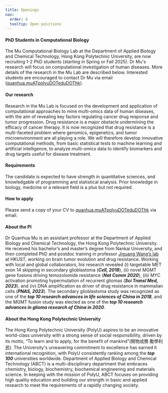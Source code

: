 ```yaml
---
title: Openings
nav:
  order: 6
  tooltip: Open positions
---
```


#### PhD Students in Computational Biology
The Mu Computational Biology Lab at the Department of Applied Biology and Chemical Technology, Hong Kong Polytechnic University, are now recruiting 1-2 PhD students (starting in Spring or Fall 2025). Dr Mu's research will focus on computational investigation of human diseases. More details of the research in the Mu Lab are described below. Interested students are encouraged to contact Dr Mu via email ([quanhua.muATpolyuDOTeduDOThk](mailto:quanhua.mu@polyu.edu.hk)).

#### Our research
Research in the Mu Lab is focused on the development and application of computational approaches to mine multi-omics data of human diseases, with the aim of revealing key factors regulating cancer drug response and tumor progression. Drug resistance is a major obstacle undermining the efficacy of cancer therapy. It is now recognized that drug resistance is a multi-faceted problem where genomics, epigenetics, and tumor microenvironment are all playing a role. We will therefore develop innovative computational methods, from basic statistical tests to machine learning and artificial intelligence, to analyze multi-omics data to identify biomarkers and drug targets useful for disease treatment.

#### Requirements
The candidate is expected to have strength in quantitative sciences, and knowledgable of programming and statistical analysis. Prior knowledge in biology, medicine or a relevant field is a plus but not required.

#### How to apply
Please send a copy of your CV to [quanhua.muATpolyuDOTeduDOThk](mailto:quanhua.mu@polyu.edu.hk) via email.

#### About the PI
Dr Quanhua Mu is an assistant professor at the Department of Applied Biology and Chemical Technology, the Hong Kong Polytechnic University. He received his bachelor’s and master’s degree from Nankai University, and then completed PhD and postdoc training in professor [Jiguang Wang’s lab](https://wang-lab.hkust.edu.hk/) at HKUST, working on brain tumor evolution and drug resistance. Working with local and global collaborators, his research revealed (i) targetable MET exon 14 skipping in secondary glioblastoma (***Cell, 2018***), (ii) novel MGMT gene fusions driving temozolomide resistance (***Nat Comm 2020***), (iii) MYC activation promoting hypermutation of recurrent gliomas (***Sci Transl Med, 2023***), and (iv) DNA amplification as driver of drug resistance in mammalian cells (***PNAS, 2023***). The secondary glioblastoma study was recognized as one of the ***top 10 research advances in life sciences of China in 2018***, and the MGMT fusion study was elected as one of the ***top 10 research advances in glioma research of China in 2020***.

#### About the Hong Kong Polytechnic University
The Hong Kong Polytechnic University (PolyU) aspires to be an innovative world-class university with a strong sense of social responsibility, driven by its motto, “To learn and to apply, for the benefit of mankind”(開物成務 勵學利民). The University's unwavering commitment to excellence has earned it international recognition, with PolyU consistently ranking among the ***top 100*** universities worldwide. Department of Applied Biology and Chemical Technology (ABCT) is a multi-disciplinary department that embraces chemistry, biology, biochemistry, biochemical engineering and materials science. In keeping with the mission of PolyU, ABCT focuses on providing high quality education and building our strength in basic and applied research to meet the requirements of a rapidly changing society.
